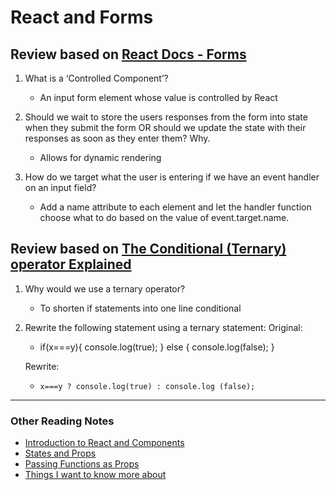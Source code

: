 # React and Forms

## Review based on [React Docs - Forms](https://reactjs.org/docs/forms.html)

1. What is a ‘Controlled Component’?
    - An input form element whose value is controlled by React

2. Should we wait to store the users responses from the form into state when they submit the form OR should we update the state with their responses as soon as they enter them? Why.
    - Allows for dynamic rendering
3. How do we target what the user is entering if we have an event handler on an input field?
    - Add a name attribute to each element and let the handler function choose what to do based on the value of event.target.name.

## Review based on [The Conditional (Ternary) operator Explained](https://codeburst.io/javascript-the-conditional-ternary-operator-explained-cac7218beeff)

1. Why would we use a ternary operator?
    - To shorten if statements into one line conditional
2. Rewrite the following statement using a ternary statement:
    Original:
    - if(x===y){
      console.log(true);
      } else {
        console.log(false);
      }

    Rewrite:
    - `x===y ? console.log(true) : console.log (false);`

***

### Other Reading Notes

- [Introduction to React and Components](class-1.md)
- [States and Props](class-2.md)
- [Passing Functions as Props](class-3.md)
- [Things I want to know more about](questions.md)
